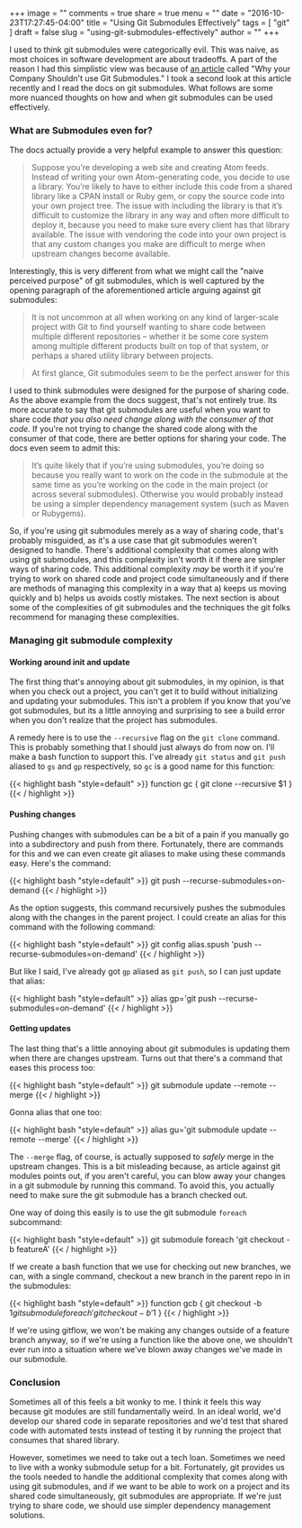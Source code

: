 +++
image = ""
comments = true
share = true
menu = ""
date = "2016-10-23T17:27:45-04:00"
title = "Using Git Submodules Effectively"
tags = [
  "git"
]
draft = false
slug = "using-git-submodules-effectively"
author = ""
+++

I used to think git submodules were categorically evil. This was naive, as most choices in software development are about tradeoffs. A part of the reason I had this simplistic view was because of [an article](https://codingkilledthecat.wordpress.com/2012/04/28/why-your-company-shouldnt-use-git-submodules/) called "Why your Company Shouldn't use Git Submodules." I took a second look at this article recently and I read the docs on git submodules. What follows are some more nuanced thoughts on how and when git submodules can be used effectively.

### What are Submodules even for?

The docs actually provide a very helpful example to answer this question:

>Suppose you’re developing a web site and creating Atom feeds. Instead of writing your own Atom-generating code, you decide to use a library. You’re likely to have to either include this code from a shared library like a CPAN install or Ruby gem, or copy the source code into your own project tree. The issue with including the library is that it’s difficult to customize the library in any way and often more difficult to deploy it, because you need to make sure every client has that library available. The issue with vendoring the code into your own project is that any custom changes you make are difficult to merge when upstream changes become available.

Interestingly, this is very different from what we might call the "naive perceived purpose" of git submodules, which is well captured by the opening paragraph of the aforementioned article arguing against git submodules:

>It is not uncommon at all when working on any kind of larger-scale project with Git to find yourself wanting to share code between multiple different repositories – whether it be some core system among multiple different products built on top of that system, or perhaps a shared utility library between projects.

>At first glance, Git submodules seem to be the perfect answer for this

I used to think submodules were designed for the purpose of sharing code. As the above example from the docs suggest, that's not entirely true. Its more accurate to say that git submodules are useful when you want to share code *that you also need change along with the consumer of that code.* If you're not trying to change the shared code along with the consumer of that code, there are better options for sharing your code. The docs even seem to admit this:

>It’s quite likely that if you’re using submodules, you’re doing so because you really want to work on the code in the submodule at the same time as you’re working on the code in the main project (or across several submodules). Otherwise you would probably instead be using a simpler dependency management system (such as Maven or Rubygems).

So, if you're using git submodules merely as a way of sharing code, that's probably misguided, as it's a use case that git submodules weren't designed to handle. There's additional complexity that comes along with using git submodules, and this complexity isn't worth it if there are simpler ways of sharing code. This additional complexity *may* be worth it if you're trying to work on shared code and project code simultaneously and if there are methods of managing this complexity in a way that a) keeps us moving quickly and b) helps us avoids costly mistakes. The next section is about some of the complexities of git submodules and the techniques the git folks recommend for managing these complexities.

### Managing git submodule complexity

#### Working around init and update

The first thing that's annoying about git submodules, in my opinion, is that when you check out a project, you can't get it to build without initializing and updating your submodules. This isn't a problem if you know that you've got submodules, but its a little annoying and surprising to see a build error when you don't realize that the project has submodules.

A remedy here is to use the `--recursive` flag on the `git clone` command. This is probably something that I should just always do from now on. I'll make a bash function to support this. I've already `git status` and `git push` aliased to `gs` and `gp` respectively, so `gc` is a good name for this function:

{{< highlight bash "style=default" >}}
function gc {
   git clone --recursive $1
}
{{< / highlight >}}

#### Pushing changes

Pushing changes with submodules can be a bit of a pain if you manually go into a subdirectory and push from there. Fortunately, there are commands for this and we can even create git aliases to make using these commands easy. Here's the command:

{{< highlight bash "style=default" >}}
git push --recurse-submodules=on-demand
{{< / highlight >}}

As the option suggests, this command recursively pushes the submodules along with the changes in the parent project. I could create an alias for this command with the following command:

{{< highlight bash "style=default" >}}
git config alias.spush 'push --recurse-submodules=on-demand'
{{< / highlight >}}


But like I said, I've already got `gp` aliased as `git push`, so I can just update that alias:

{{< highlight bash "style=default" >}}
alias gp='git push --recurse-submodules=on-demand'
{{< / highlight >}}

#### Getting updates

The last thing that's a little annoying about git submodules is updating them when there are changes upstream. Turns out that there's a command that eases this process too:

{{< highlight bash "style=default" >}}
git submodule update --remote --merge
{{< / highlight >}}

Gonna alias that one too:

{{< highlight bash "style=default" >}}
alias gu='git submodule update --remote --merge'
{{< / highlight >}}

The `--merge` flag, of course, is actually supposed to *safely* merge in the upstream changes. This is a bit misleading because, as article against git modules points out, if you aren't careful, you can blow away your changes in a git submodule by running this command. To avoid this, you actually need to make sure the git submodule has a branch checked out.

One way of doing this easily is to use the git submodule `foreach` subcommand:

{{< highlight bash "style=default" >}}
git submodule foreach 'git checkout -b featureA'
{{< / highlight >}}

If we create a bash function that we use for checking out new branches, we can, with a single command, checkout a new branch in the parent repo in in the submodules:

{{< highlight bash "style=default" >}}
function gcb {
  git checkout -b $1
  git submodule foreach 'git checkout -b'$1
}
{{< / highlight >}}

If we're using gitflow, we won't be making any changes outside of a feature branch anyway, so if we're using a function like the above one, we shouldn't ever run into a situation where we've blown away changes we've made in our submodule.

### Conclusion

Sometimes all of this feels a bit wonky to me. I think it feels this way because git modules are still fundamentally weird. In an ideal world, we'd develop our shared code in separate repositories and we'd test that shared code with automated tests instead of testing it by running the project that consumes that shared library.

However, sometimes we need to take out a tech loan. Sometimes we need to live with a wonky submodule setup for a bit. Fortunately, git provides us the tools needed to handle the additional complexity that comes along with using git submodules, and if we want to be able to work on a project and its shared code simultaneously, git submodules are appropriate. If we're just trying to share code, we should use simpler dependency management solutions.
